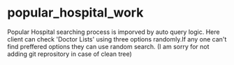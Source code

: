 # popular_hospital_work
Popular Hospital searching process is imporved by auto query logic. Here  client can check 'Doctor Lists' using three options randomly.If any one can't find preffered options they can use random search. (I am sorry for not adding git reprository in case of clean tree) 
